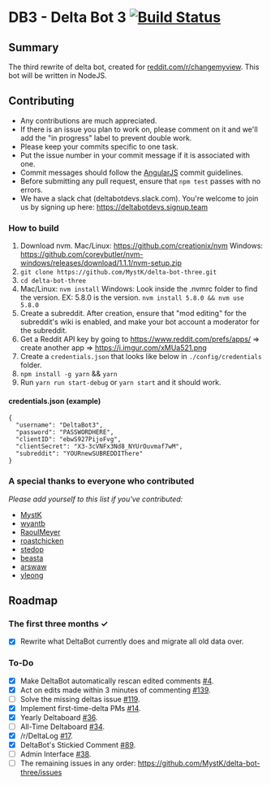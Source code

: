 # DB3 - Delta Bot 3 [![Build Status](https://travis-ci.org/MystK/delta-bot-three.svg?branch=master)](https://travis-ci.org/MystK/delta-bot-three)
## Summary
The third rewrite of delta bot, created for [reddit.com/r/changemyview](https://www.reddit.com/r/changemyview). This bot will be written in NodeJS.

## Contributing
* Any contributions are much appreciated.
* If there is an issue you plan to work on, please comment on it and we'll add the "in progress" label to prevent double work.
* Please keep your commits specific to one task.
* Put the issue number in your commit message if it is associated with one.
* Commit messages should follow the [AngularJS](https://github.com/angular/angular.js/blob/master/CONTRIBUTING.md#commit) commit guidelines.
* Before submitting any pull request, ensure that `npm test` passes with no errors.
* We have a slack chat (deltabotdevs.slack.com). You're welcome to join us by signing up here: https://deltabotdevs.signup.team

### How to build
1. Download nvm. Mac/Linux: https://github.com/creationix/nvm Windows: https://github.com/coreybutler/nvm-windows/releases/download/1.1.1/nvm-setup.zip
1. `git clone https://github.com/MystK/delta-bot-three.git`
1. `cd delta-bot-three`
1. Mac/Linux: `nvm install` Windows: Look inside the .nvmrc folder to find the version. EX: 5.8.0 is the version. `nvm install 5.8.0 && nvm use 5.8.0`
1. Create a subreddit. After creation, ensure that "mod editing" for the subreddit's wiki is enabled, and make your bot account a moderator for the subreddit.
1. Get a Reddit API key by going to https://www.reddit.com/prefs/apps/ => create another app => https://i.imgur.com/xMUa521.png
1. Create a `credentials.json` that looks like below in `./config/credentials` folder.
1. `npm install -g yarn` && `yarn`
1. Run `yarn run start-debug` or `yarn start` and it should work.

#### credentials.json (example)
````
{
  "username": "DeltaBot3",
  "password": "PASSWORDHERE",
  "clientID": "ebwS927PijoFvg",
  "clientSecret": "X3-3cVNFx3Nd8_NYUrOuvmaf7wM",
  "subreddit": "YOURnewSUBREDDIThere"
}
````

### A special thanks to everyone who contributed
_Please add yourself to this list if you've contributed:_
* [MystK](https://github.com/mystk)
* [wyantb](https://github.com/wyantb)
* [RaoulMeyer](https://github.com/RaoulMeyer)
* [roastchicken](https://github.com/roastchicken)
* [stedop](https://github.com/stedop)
* [beasta](https://github.com/beasta)
* [arswaw](https://github.com/arswaw)
* [yleong](https://github.com/yleong)

## Roadmap
### The first three months ✓
- [x] Rewrite what DeltaBot currently does and migrate all old data over.

### To-Do
- [x] Make DeltaBot automatically rescan edited comments [#4](https://github.com/MystK/delta-bot-three/issues/4).
- [x] Act on edits made within 3 minutes of commenting [#139](https://github.com/MystK/delta-bot-three/issues/139).
- [ ] Solve the missing deltas issue [#119](https://github.com/MystK/delta-bot-three/issues/119).
- [x] Implement first-time-delta PMs [#14](https://github.com/MystK/delta-bot-three/issues/14).
- [x] Yearly Deltaboard [#36](https://github.com/MystK/delta-bot-three/issues/36).
- [ ] All-Time Deltaboard [#34](https://github.com/MystK/delta-bot-three/issues/34).
- [x] /r/DeltaLog [#17](https://github.com/MystK/delta-bot-three/issues/17).
- [x] DeltaBot's Stickied Comment [#89](https://github.com/MystK/delta-bot-three/issues/89).
- [ ] Admin Interface [#38](https://github.com/MystK/delta-bot-three/issues/38).
- [ ] The remaining issues in any order: https://github.com/MystK/delta-bot-three/issues
